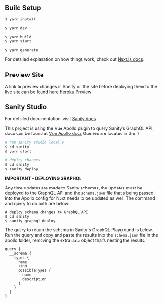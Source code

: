 

## Build Setup

```bash
$ yarn install

$ yarn dev

$ yarn build
$ yarn start

$ yarn generate
```

For detailed explanation on how things work, check out [Nuxt.js docs](https://nuxtjs.org).

## Preview Site

A link to preview changes in Sanity on the site before deploying them to the live site can be found here [Heroku Preview](https://artlife-sanity-preview.herokuapp.com/)

## Sanity Studio

For detailed documentation, visit [Sanity docs](https://www.sanity.io/docs)

This project is using the Vue Apollo plugin to query Sanity's GraphQL API, docs can be found at [Vue Apollo docs](https://apollo.vuejs.org/api/)
Queries are located in the `/

```bash
# run sanity studio locally
$ cd sanity
$ yarn start

# deploy changes
$ cd sanity
$ sanity deploy
```

**IMPORTANT - DEPLOYING GRAPHQL**

Any time updates are made to Sanity schemas, the updates must be deployed to the GraphQL API and the `schema.json` file that's being passed into the Apollo config for Nuxt needs to be updated as well. The command and query to do both are below:

```
# deploy schema changes to GraphQL API
$ cd sanity
$ sanity graphql deploy
```

The query to return the schema in Sanity's GraphQL Playground is below. Run the query and copy and paste the results into the `schema.json` file in the apollo folder, removing the extra `data` object that’s nesting the results.

```
query {
  __schema {
    types {
      name
      kind
      possibleTypes {
        name
        description
      }
    }
  }
}
```
